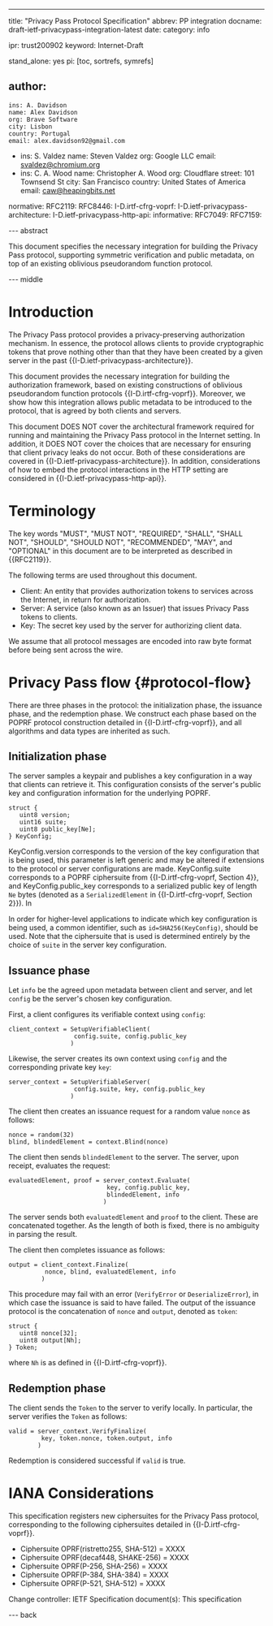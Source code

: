 ---
title: "Privacy Pass Protocol Specification"
abbrev: PP integration
docname: draft-ietf-privacypass-integration-latest
date:
category: info

ipr: trust200902
keyword: Internet-Draft

stand_alone: yes
pi: [toc, sortrefs, symrefs]

author:
 -
    ins: A. Davidson
    name: Alex Davidson
    org: Brave Software
    city: Lisbon
    country: Portugal
    email: alex.davidson92@gmail.com
 -
    ins: S. Valdez
    name: Steven Valdez
    org: Google LLC
    email: svaldez@chromium.org
 -
    ins: C. A. Wood
    name: Christopher A. Wood
    org: Cloudflare
    street: 101 Townsend St
    city: San Francisco
    country: United States of America
    email: caw@heapingbits.net

normative:
  RFC2119:
  RFC8446:
  I-D.irtf-cfrg-voprf:
  I-D.ietf-privacypass-architecture:
  I-D.ietf-privacypass-http-api:
informative:
  RFC7049:
  RFC7159:

--- abstract

This document specifies the necessary integration for building the
Privacy Pass protocol, supporting symmetric verification and public
metadata, on top of an existing oblivious pseudorandom function
protocol.

--- middle

# Introduction

The Privacy Pass protocol provides a privacy-preserving authorization
mechanism. In essence, the protocol allows clients to provide
cryptographic tokens that prove nothing other than that they have been
created by a given server in the past
{{I-D.ietf-privacypass-architecture}}.

This document provides the necessary integration for building the
authorization framework, based on existing constructions of oblivious
pseudorandom function protocols {{I-D.irtf-cfrg-voprf}}. Moreover, we
show how this integration allows public metadata to be introduced to the
protocol, that is agreed by both clients and servers.

This document DOES NOT cover the architectural framework required for
running and maintaining the Privacy Pass protocol in the Internet
setting. In addition, it DOES NOT cover the choices that are necessary
for ensuring that client privacy leaks do not occur. Both of these
considerations are covered in {{I-D.ietf-privacypass-architecture}}. In
addition, considerations of how to embed the protocol interactions in
the HTTP setting are considered in {{I-D.ietf-privacypass-http-api}}.

# Terminology

The key words "MUST", "MUST NOT", "REQUIRED", "SHALL", "SHALL NOT",
"SHOULD", "SHOULD NOT", "RECOMMENDED", "MAY", and "OPTIONAL" in this
document are to be interpreted as described in {{RFC2119}}.

The following terms are used throughout this document.

- Client: An entity that provides authorization tokens to services
  across the Internet, in return for authorization.
- Server: A service (also known as an Issuer) that issues Privacy Pass
  tokens to clients.
- Key: The secret key used by the server for authorizing client data.

We assume that all protocol messages are encoded into raw byte format
before being sent across the wire.

# Privacy Pass flow {#protocol-flow}

There are three phases in the protocol: the initialization phase, the
issuance phase, and the redemption phase. We construct each phase based
on the POPRF protocol construction detailed in {{I-D.irtf-cfrg-voprf}},
and all algorithms and data types are inherited as such.

## Initialization phase

The server samples a keypair and publishes a key configuration in a way
that clients can retrieve it. This configuration consists of the
server's public key and configuration information for the underlying
POPRF.

~~~
struct {
   uint8 version;
   uint16 suite;
   uint8 public_key[Ne];
} KeyConfig;
~~~

KeyConfig.version corresponds to the version of the key configuration
that is being used, this parameter is left generic and may be altered if
extensions to the protocol or server configurations are made.
KeyConfig.suite corresponds to a POPRF ciphersuite from
{{I-D.irtf-cfrg-voprf, Section 4}}, and KeyConfig.public_key corresponds
to a serialized public key of length `Ne` bytes (denoted as a
`SerializedElement` in {{I-D.irtf-cfrg-voprf, Section 2}}). In

In order for higher-level applications to indicate which key
configuration is being used, a common identifier, such as
`id=SHA256(KeyConfig)`, should be used. Note that the ciphersuite that
is used is determined entirely by the choice of `suite` in the server
key configuration.

## Issuance phase

Let `info` be the agreed upon metadata between client and server, and
let `config` be the server's chosen key configuration.

First, a client configures its verifiable context using `config`:

~~~
client_context = SetupVerifiableClient(
                  config.suite, config.public_key
                 )
~~~

Likewise, the server creates its own context using `config` and the
corresponding private key `key`:

~~~
server_context = SetupVerifiableServer(
                  config.suite, key, config.public_key
                 )
~~~

The client then creates an issuance request for a random value `nonce`
as follows:

~~~
nonce = random(32)
blind, blindedElement = context.Blind(nonce)
~~~

The client then sends `blindedElement` to the server. The server, upon
receipt, evaluates the request:

~~~
evaluatedElement, proof = server_context.Evaluate(
                           key, config.public_key,
                           blindedElement, info
                          )
~~~

The server sends both `evaluatedElement` and `proof` to the client.
These are concatenated together. As the length of both is fixed, there
is no ambiguity in parsing the result.

The client then completes issuance as follows:

~~~
output = client_context.Finalize(
          nonce, blind, evaluatedElement, info
         )
~~~

This procedure may fail with an error (`VerifyError` or
`DeserializeError`), in which case the issuance is said to have failed.
The output of the issuance protocol is the concatenation of `nonce` and
`output`, denoted as `token`:

~~~
struct {
   uint8 nonce[32];
   uint8 output[Nh];
} Token;
~~~

where `Nh` is as defined in {{I-D.irtf-cfrg-voprf}}.

## Redemption phase

The client sends the `Token` to the server to verify locally. In
particular, the server verifies the `Token` as follows:

~~~
valid = server_context.VerifyFinalize(
         key, token.nonce, token.output, info
        )
~~~

Redemption is considered successful if `valid` is true.

# IANA Considerations

This specification registers new ciphersuites for the Privacy Pass
protocol, corresponding to the following ciphersuites detailed in
{{I-D.irtf-cfrg-voprf}}.

- Ciphersuite OPRF(ristretto255, SHA-512) = XXXX
- Ciphersuite OPRF(decaf448, SHAKE-256) = XXXX
- Ciphersuite OPRF(P-256, SHA-256) = XXXX
- Ciphersuite OPRF(P-384, SHA-384) = XXXX
- Ciphersuite OPRF(P-521, SHA-512) = XXXX

Change controller: IETF Specification document(s): This specification

--- back

